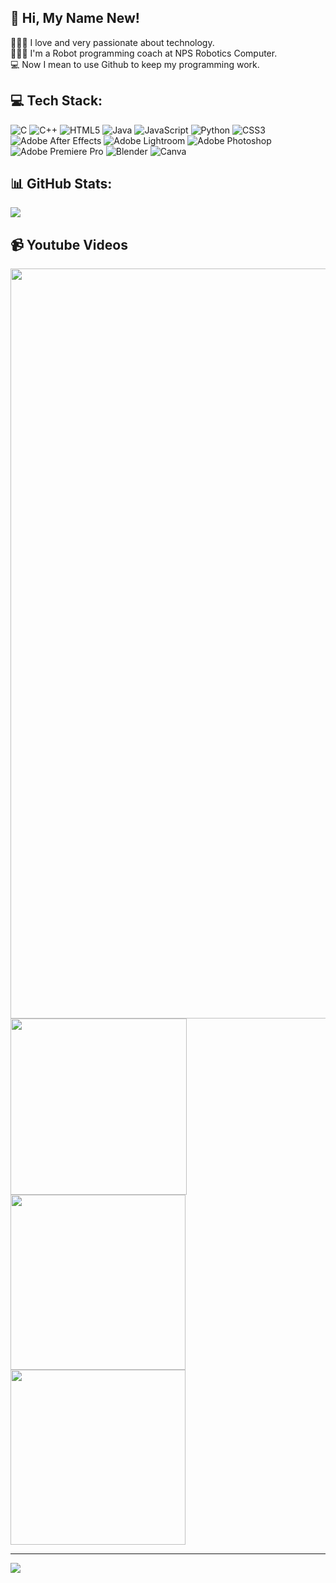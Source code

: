 ## 👋 Hi, My Name New!
👨🏻‍💻 I love and very passionate about technology.<br/>
🧑🏻‍🎓 I'm a Robot programming coach at NPS Robotics Computer.<br/>
💻 Now I mean to use Github to keep my programming work.<br/>

## 💻 Tech Stack:
![C](https://img.shields.io/badge/c-%2300599C.svg?style=for-the-badge&logo=c&logoColor=white) ![C++](https://img.shields.io/badge/c++-%2300599C.svg?style=for-the-badge&logo=c%2B%2B&logoColor=white) ![HTML5](https://img.shields.io/badge/html5-%23E34F26.svg?style=for-the-badge&logo=html5&logoColor=white) ![Java](https://img.shields.io/badge/java-%23ED8B00.svg?style=for-the-badge&logo=openjdk&logoColor=white) ![JavaScript](https://img.shields.io/badge/javascript-%23323330.svg?style=for-the-badge&logo=javascript&logoColor=%23F7DF1E) ![Python](https://img.shields.io/badge/python-3670A0?style=for-the-badge&logo=python&logoColor=ffdd54) ![CSS3](https://img.shields.io/badge/css3-%231572B6.svg?style=for-the-badge&logo=css3&logoColor=white) ![Adobe After Effects](https://img.shields.io/badge/Adobe%20After%20Effects-9999FF.svg?style=for-the-badge&logo=Adobe%20After%20Effects&logoColor=white) ![Adobe Lightroom](https://img.shields.io/badge/Adobe%20Lightroom-31A8FF.svg?style=for-the-badge&logo=Adobe%20Lightroom&logoColor=white) ![Adobe Photoshop](https://img.shields.io/badge/adobe%20photoshop-%2331A8FF.svg?style=for-the-badge&logo=adobe%20photoshop&logoColor=white) ![Adobe Premiere Pro](https://img.shields.io/badge/Adobe%20Premiere%20Pro-9999FF.svg?style=for-the-badge&logo=Adobe%20Premiere%20Pro&logoColor=white) ![Blender](https://img.shields.io/badge/blender-%23F5792A.svg?style=for-the-badge&logo=blender&logoColor=white) ![Canva](https://img.shields.io/badge/Canva-%2300C4CC.svg?style=for-the-badge&logo=Canva&logoColor=white)
## 📊 GitHub Stats:
![](https://github-readme-stats.vercel.app/api?username=Nopasin&theme=catppuccin_latte&hide_border=false&include_all_commits=false&count_private=false)<br/>

## 📹 Youtube Videos
<picture>
  <img src="https://yt3.googleusercontent.com/SfkRHbjMo1B3HbAoskEJ-tQE0jAwAsairZXf87WkvnVQmv-4Wi1Jgu1ze3TSsle0bjoQxSjI=w2560-fcrop64=1,00005a57ffffa5a8-k-c0xffffffff-no-nd-rj", width = "1200">
</picture>

<a href="https://www.youtube.com/watch?v=1lXaKEy97qE">
  <picture>
    <img src="https://i.ytimg.com/vi/jEzgsbC-CpI/hqdefault.jpg?sqp=-oaymwEcCNACELwBSFXyq4qpAw4IARUAAIhCGAFwAcABBg==&rs=AOn4CLBbL681S0nX1tc4YwkyiGdubi4NgA", width="282">
  </picture>
</a>

<a href="https://www.youtube.com/watch?v=5FN2fPwHB90">
  <picture>
    <img src="https://i9.ytimg.com/vi_webp/5FN2fPwHB90/mqdefault.webp?v=60117a7b&sqp=CODhuLEG&rs=AOn4CLBjBGB-3kLjdDzEXCu2oXeiCRIx6Q", width="280">
  </picture>
</a>

<a href="https://www.youtube.com/watch?v=A_g0Ooa0YvA">
  <picture>
    <img src="https://i9.ytimg.com/vi_webp/A_g0Ooa0YvA/mqdefault.webp?v=601551b1&sqp=CIzkuLEG&rs=AOn4CLDcxgA18MGTLZHMM4B8Rm8Wpw4BKg", width="280">
  </picture>
</a>

---
[![](https://visitcount.itsvg.in/api?id=Nopasin&icon=2&color=0)](https://visitcount.itsvg.in)

<!-- Proudly created with GPRM ( https://gprm.itsvg.in ) -->

